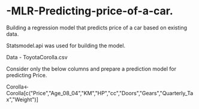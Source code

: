 # -MLR-Predicting-price-of-a-car.
Building a regression model that predicts price of a car based on existing data.

Statsmodel.api was used for building the model.

Data - ToyotaCorolla.csv

Consider only the below columns and prepare a prediction model for predicting Price.

Corolla<-Corolla[c("Price","Age_08_04","KM","HP","cc","Doors","Gears","Quarterly_Tax","Weight")]


